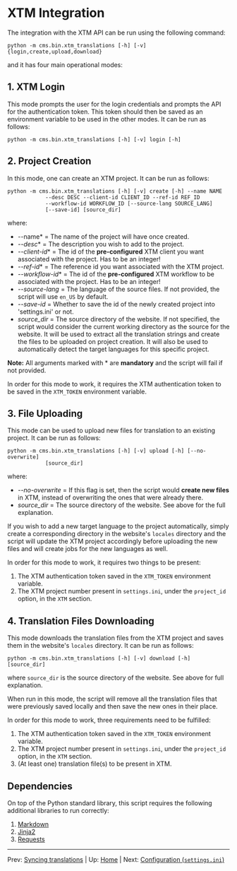 # XTM Integration

The integration with the XTM API can be run using the following command:

    python -m cms.bin.xtm_translations [-h] [-v] {login,create,upload,download}


and it has four main operational modes:


## 1. XTM Login 

This mode prompts the user for the login credentials and prompts 
the API for the authentication token. This token should then be saved as an 
environment variable to be used in the other modes. It can be run as follows:


    python -m cms.bin.xtm_translations [-h] [-v] login [-h]



## 2. Project Creation

In this mode, one can create an XTM project. It can be run as follows:


    python -m cms.bin.xtm_translations [-h] [-v] create [-h] --name NAME 
                --desc DESC --client-id CLIENT_ID --ref-id REF_ID 
                --workflow-id WORKFLOW_ID [--source-lang SOURCE_LANG] 
                [--save-id] [source_dir]


where:
* --name* = The name of the project will have once created.
* *--desc** = The description you wish to add to the project.
* *--client-id** = The id of the **pre-configured** XTM client you want 
associated with the project. Has to be an integer!
* *--ref-id** = The reference id you want associated with the XTM project.
* *--workflow-id** = The id of the **pre-configured** XTM workflow to be 
associated with the project. Has to be an integer!
* *--source-lang* = The language of the source files. If not provided, 
the script will use `en_US` by default. 
* *--save-id* = Whether to save the id of the newly created project into 
'settings.ini' or not.
* *source_dir* = The source directory of the website. If not specified, the 
script would consider the current working directory as the source for the website.
It will be used to extract all the translation strings and create the files 
to be uploaded on project creation. It will also be used to automatically 
detect the target languages for this specific project.

**Note:** All arguments marked with * are **mandatory** and the script will
fail if not provided.

In order for this mode to work, it requires the XTM authentication token
to be saved in the `XTM_TOKEN` environment variable.


## 3. File Uploading

This mode can be used to upload new files for translation to an existing project.
It can be run as follows:


    python -m cms.bin.xtm_translations [-h] [-v] upload [-h] [--no-overwrite] 
                [source_dir]


where:
* *--no-overwrite* = If this flag is set, then the script would **create new 
files** in XTM, instead of overwriting the ones that were already there.
* *source_dir* = The source directory of the website. See above for the full
explanation.

If you wish to add a new target language to the project automatically, 
simply create a corresponding directory in the website's `locales` directory
and the script will update the XTM project accordingly before uploading the
new files and will create jobs for the new languages as well.

In order for this mode to work, it requires two things to be present:
1. The XTM authentication token saved in the `XTM_TOKEN` environment variable.
2. The XTM project number present in `settings.ini`, under the `project_id` 
option, in the `XTM` section.


## 4. Translation Files Downloading

This mode downloads the translation files from the XTM project and saves them
in the website's `locales` directory. It can be run as follows:

    python -m cms.bin.xtm_translations [-h] [-v] download [-h] [source_dir]


where `source_dir` is the source directory of the website. See above for full
explanation.

When run in this mode, the script will remove all the translation files that
were previously saved locally and then save the new ones in their place.

In order for this mode to work, three requirements need to be fulfilled:
1. The XTM authentication token saved in the `XTM_TOKEN` environment variable.
2. The XTM project number present in `settings.ini`, under the `project_id` 
option, in the `XTM` section.
3. (At least one) translation file(s) to be present in XTM.


## Dependencies

On top of the Python standard library, this script requires the following 
additional libraries to run correctly:

1. [Markdown](https://pypi.org/project/Markdown/)
2. [Jinja2](https://pypi.org/project/Jinja2/)
3. [Requests](https://pypi.org/project/requests/)

-----
Prev: [Syncing translations](syncing-translations.md) | Up: [Home](../../README.md) | Next: [Configuration (`settings.ini`)](../content/settings.md)
